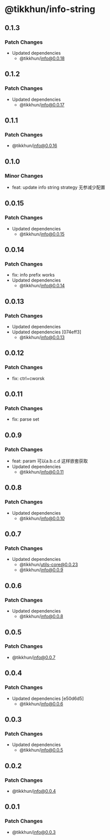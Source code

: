 # @tikkhun/info-string

## 0.1.3

### Patch Changes

- Updated dependencies
  - @tikkhun/info@0.0.18

## 0.1.2

### Patch Changes

- Updated dependencies
  - @tikkhun/info@0.0.17

## 0.1.1

### Patch Changes

- @tikkhun/info@0.0.16

## 0.1.0

### Minor Changes

- feat: update info string strategy 无参减少配置

## 0.0.15

### Patch Changes

- Updated dependencies
  - @tikkhun/info@0.0.15

## 0.0.14

### Patch Changes

- fix: info prefix works
- Updated dependencies
  - @tikkhun/info@0.0.14

## 0.0.13

### Patch Changes

- Updated dependencies
- Updated dependencies [074eff3]
  - @tikkhun/info@0.0.13

## 0.0.12

### Patch Changes

- fix: ctrl+cworsk

## 0.0.11

### Patch Changes

- fix: parse set

## 0.0.9

### Patch Changes

- feat: param 可以a.b.c.d 这样嵌套获取
- Updated dependencies
  - @tikkhun/info@0.0.11

## 0.0.8

### Patch Changes

- Updated dependencies
  - @tikkhun/info@0.0.10

## 0.0.7

### Patch Changes

- Updated dependencies
  - @tikkhun/utils-core@0.0.23
  - @tikkhun/info@0.0.9

## 0.0.6

### Patch Changes

- Updated dependencies
  - @tikkhun/info@0.0.8

## 0.0.5

### Patch Changes

- @tikkhun/info@0.0.7

## 0.0.4

### Patch Changes

- Updated dependencies [e50d6d5]
  - @tikkhun/info@0.0.6

## 0.0.3

### Patch Changes

- Updated dependencies
  - @tikkhun/info@0.0.5

## 0.0.2

### Patch Changes

- @tikkhun/info@0.0.4

## 0.0.1

### Patch Changes

- @tikkhun/info@0.0.3
